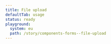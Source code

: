 ```yaml
---
title: File upload
defaultTab: usage
status: ready
playground:
  system: eu
  path: /story/components-forms--file-upload
---
```

